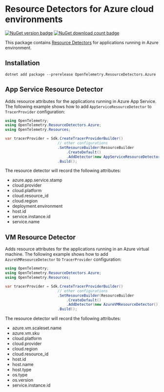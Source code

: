 # Resource Detectors for Azure cloud environments

[![NuGet version badge](https://img.shields.io/nuget/v/OpenTelemetry.ResourceDetectors.Azure)](https://www.nuget.org/packages/OpenTelemetry.ResourceDetectors.Azure)
[![NuGet download count badge](https://img.shields.io/nuget/dt/OpenTelemetry.ResourceDetectors.Azure)](https://www.nuget.org/packages/OpenTelemetry.ResourceDetectors.Azure)

This package contains [Resource
Detectors](https://github.com/open-telemetry/opentelemetry-specification/blob/main/specification/resource/sdk.md#detecting-resource-information-from-the-environment)
for applications running in Azure environment.

## Installation

```shell
dotnet add package --prerelease OpenTelemetry.ResourceDetectors.Azure
```

## App Service Resource Detector

Adds resource attributes for the applications running in Azure App Service.
The following example shows how to add `AppServiceResourceDetector` to
`TracerProvider` configuration:

```csharp
using OpenTelemetry;
using OpenTelemetry.ResourceDetectors.Azure;
using OpenTelemetry.Resources;

var tracerProvider = Sdk.CreateTracerProviderBuilder()
                        // other configurations
                        .SetResourceBuilder(ResourceBuilder
                            .CreateDefault()
                            .AddDetector(new AppServiceResourceDetector()))
                        .Build();
```

The resource detector will record the following attributes:
- azure.app.service.stamp
- cloud.provider
- cloud.platform
- cloud.resource_id
- cloud.region
- deployment.environment
- host.id
- service.instance.id
- service.name

## VM Resource Detector

Adds resource attributes for the applications running in an Azure virtual machine.
The following example shows how to add `AzureVMResourceDetector` to
`TracerProvider` configuration:

```csharp
using OpenTelemetry;
using OpenTelemetry.ResourceDetectors.Azure;
using OpenTelemetry.Resources;

var tracerProvider = Sdk.CreateTracerProviderBuilder()
                        // other configurations
                        .SetResourceBuilder(ResourceBuilder
                            .CreateDefault()
                            .AddDetector(new AzureVMResourceDetector()))
                        .Build();
```

The resource detector will record the following attributes:
- azure.vm.scaleset.name
- azure.vm.sku
- cloud.platform
- cloud.provider
- cloud.region
- cloud.resource_id
- host.id
- host.name
- host.type
- os.type
- os.version
- service.instance.id
